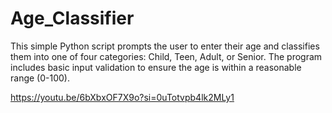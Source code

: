 # Age_Classifier
This simple Python script prompts the user to enter their age and classifies them into one of four categories: Child, Teen, Adult, or Senior. The program includes basic input validation to ensure the age is within a reasonable range (0-100).

https://youtu.be/6bXbxOF7X9o?si=0uTotvpb4lk2MLy1
